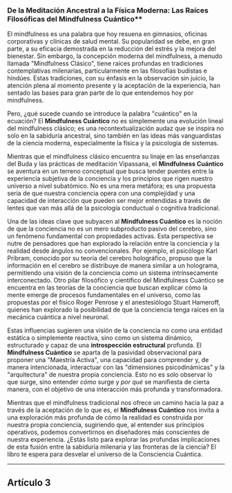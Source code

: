 ### De la Meditación Ancestral a la Física Moderna: Las Raíces Filosóficas del Mindfulness Cuántico**
El mindfulness es una palabra que hoy resuena en gimnasios, oficinas corporativas y clínicas de salud mental. Su popularidad se debe, en gran parte, a su eficacia demostrada en la reducción del estrés y la mejora del bienestar. Sin embargo, la concepción moderna del mindfulness, a menudo llamada "Mindfulness Clásico", tiene raíces profundas en tradiciones contemplativas milenarias, particularmente en las filosofías budistas e hindúes. Estas tradiciones, con su énfasis en la observación sin juicio, la atención plena al momento presente y la aceptación de la experiencia, han sentado las bases para gran parte de lo que entendemos hoy por mindfulness.

Pero, ¿qué sucede cuando se introduce la palabra "cuántico" en la ecuación? El **Mindfulness Cuántico** no es simplemente una evolución lineal del mindfulness clásico; es una recontextualización audaz que se inspira no solo en la sabiduría ancestral, sino también en las ideas más vanguardistas de la ciencia moderna, especialmente la física y la psicología de sistemas.

Mientras que el mindfulness clásico encuentra su linaje en las enseñanzas del Buda y las prácticas de meditación Vipassana, el **Mindfulness Cuántico** se aventura en un terreno conceptual que busca tender puentes entre la experiencia subjetiva de la conciencia y los principios que rigen nuestro universo a nivel subatómico. No es una mera metáfora; es una propuesta seria de que nuestra conciencia opera con una complejidad y una capacidad de interacción que pueden ser mejor entendidas a través de lentes que van más allá de la psicología conductual o cognitiva tradicional.

Una de las ideas clave que subyacen al **Mindfulness Cuántico** es la noción de que la conciencia no es un mero subproducto pasivo del cerebro, sino un fenómeno fundamental con propiedades activas. Esta perspectiva se nutre de pensadores que han explorado la relación entre la conciencia y la realidad desde ángulos no convencionales. Por ejemplo, el psicólogo Karl Pribram, conocido por su teoría del cerebro holográfico, propuso que la información en el cerebro se distribuye de manera similar a un holograma, permitiendo una visión de la conciencia como un sistema intrínsecamente interconectado. Otro pilar filosófico y científico del Mindfulness Cuántico se encuentra en las teorías de la conciencia que buscan explicar cómo la mente emerge de procesos fundamentales en el universo, como las propuestas por el físico Roger Penrose y el anestesiólogo Stuart Hameroff, quienes han explorado la posibilidad de que la conciencia tenga raíces en la mecánica cuántica a nivel neuronal.

Estas influencias sugieren una visión de la conciencia no como una entidad estática o simplemente reactiva, sino como un sistema dinámico, estructurado y capaz de una **introspección estructural** profunda. El **Mindfulness Cuántico** se aparta de la pasividad observacional para proponer una "Maestría Activa", una capacidad para comprender y, de manera intencionada, interactuar con las "dimensiones psicodinámicas" y la "arquitectura" de nuestra propia conciencia. Esto no es solo observar lo que surge, sino entender *cómo* surge y *por qué* se manifiesta de cierta manera, con el objetivo de una interacción más profunda y transformadora.

Mientras que el mindfulness tradicional nos ofrece un camino hacia la paz a través de la aceptación de lo que es, el **Mindfulness Cuántico** nos invita a una exploración más profunda de cómo la realidad es construida por nuestra propia conciencia, sugiriendo que, al entender sus principios operativos, podemos convertirnos en diseñadores más conscientes de nuestra experiencia. ¿Estás listo para explorar las profundas implicaciones de esta fusión entre la sabiduría milenaria y las fronteras de la ciencia? El libro te espera para desvelar el universo de la Consciencia Cuántica.

---

## Artículo 3